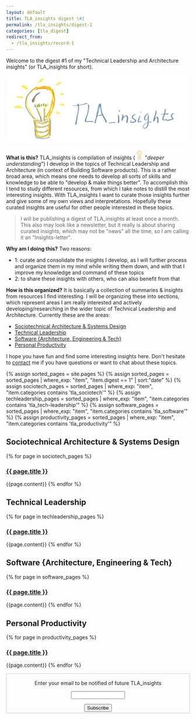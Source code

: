 ```yaml
---
layout: default
title: TLA_insights digest \#1
permalink: /tla_insights/digest-1
categories: [tla_digest]
redirect_from:
  - /tla_insights/record-1
---
```


Welcome to the digest #1 of my "Technical Leadership and Architecture insights" (or TLA_insights for short).

![light](/assets/tla_insights-text.png)

**What is this?** TLA_insights is compilation of insights (![light](/assets/light-bulb.png) "*deeper understanding*") I develop in the topics of Technical Leadership and Architecture (in context of Building Software products). This is a rather broad area, which means one needs to develop all sorts of skills and knowledge to be able to "develop & make things better". To accomplish this I tend to study different resources, from which I take notes to distill the most interesting insights. With TLA_insights I want to curate those insights further and give some of my own views and interpretations. Hopefully these curated insights are useful for other people interested in these topics.

> I will be publishing a digest of TLA_insights at least once a month. This also may look like a newsletter, but it really is about sharing curated insights, which may not be "news" all the time, so I am calling it an "Insights-letter".

**Why am I doing this?** Two reasons:

- 1: curate and consolidate the insights I develop, as I will further process and organize them in my mind while writing them down, and with that I improve my knowledge and command of these topics
- 2: to share these insights with others, who can also benefit from that

**How is this organized?** It is basically a collection of summaries & insights from resources I find interesting. I will be organizing these into sections, which represent areas I am really interested and actively developing/researching in the wider topic of Technical Leadership and Architecture. Currently these are the areas:

- [Sociotechnical Architecture & Systems Design](#sociotech)
- [Technical Leadership](#tech-leadership)
- [Software {Architecture, Engineering & Tech}](#software)
- [Personal Productivity](#productivity)

I hope you have fun and find some interesting insights here. Don't hesitate to [contact](mailto:emgsilva@gmail.com) me if you have questions or want to chat about these topics.

 {% assign sorted_pages = site.pages %}
 {% assign sorted_pages = sorted_pages | where_exp: "item", "item.digest == 1" | sort:"date" %}
 {% assign sociotech_pages = sorted_pages | where_exp: "item", "item.categories contains 'tla_sociotech'" %}
 {% assign techleadership_pages = sorted_pages | where_exp: "item", "item.categories contains 'tla_tech-leadership'" %}
 {% assign software_pages = sorted_pages | where_exp: "item", "item.categories contains 'tla_software'" %}
 {% assign productivity_pages = sorted_pages | where_exp: "item", "item.categories contains 'tla_productivity'" %}

<a name="sociotech"></a>
## Sociotechnical Architecture & Systems Design</h2>

{% for page in sociotech_pages %}
### <a href="{{ site.baseurl }}{{ page.url }}"> {{ page.title }} </a>
{{page.content}}
{% endfor %}

<a name="tech-leadership"></a>
## Technical Leadership

{% for page in techleadership_pages %}
### <a href="{{ site.baseurl }}{{ page.url }}"> {{ page.title }} </a>
{{page.content}}
{% endfor %}

<a name="software"></a>
## Software {Architecture, Engineering & Tech}

{% for page in software_pages %}
### <a href="{{ site.baseurl }}{{ page.url }}"> {{ page.title }} </a>
{{page.content}}
{% endfor %}

<a name="productivity"></a>
## Personal Productivity

{% for page in productivity_pages %}
### <a href="{{ site.baseurl }}{{ page.url }}"> {{ page.title }} </a>
{{page.content}}
{% endfor %}

<form style="border:1px solid #ccc;padding:3px;text-align:center;" action="https://tinyletter.com/tla_insights"
    method="post" target="popupwindow"
    onsubmit="window.open('https://tinyletter.com/tla_insights', 'popupwindow', 'scrollbars=yes,width=800,height=600');return true">
    <p><label for="tlemail">Enter your email to be notified of future TLA_insights</label></p>
    <p><input type="text" style="width:140px" name="email" id="tlemail" /></p><input type="hidden" value="1"
      name="embed" /><input type="submit" value="Subscribe" />
</form>
